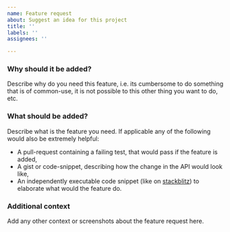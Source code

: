 ```yaml
---
name: Feature request
about: Suggest an idea for this project
title: ''
labels: ''
assignees: ''

---
```


### Why should it be added?
Describe why do you need this feature, i.e. its cumbersome to do something that is of common-use, it is not possible to this other thing you want to do, etc.

### What should be added?
Describe what is the feature you need. If applicable any of the following would also be extremely helpful:
- A pull-request containing a failing test, that would pass if the feature is added,
- A gist or code-snippet, describing how the change in the API would look like,
- An independently executable code snippet (like on [stackblitz](stackblitz.com)) to elaborate what would the feature do.

### Additional context
Add any other context or screenshots about the feature request here.
